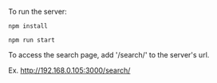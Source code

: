 To run the server:

`npm install`

`npm run start`

To access the search page, add '/search/' to the server's url.

Ex. http://192.168.0.105:3000/search/
